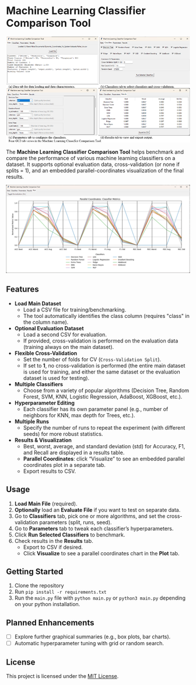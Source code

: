 # Machine Learning Classifier Comparison Tool

![image](image.png)

The **Machine Learning Classifier Comparison Tool** helps benchmark and compare the performance of various machine learning classifiers on a dataset. It supports optional evaluation data, cross-validation (or none if splits = 1), and an embedded parallel-coordinates visualization of the final results.

![results](results_plot.png)

## Features

- **Load Main Dataset**  
  - Load a CSV file for training/benchmarking.  
  - The tool automatically identifies the class column (requires "class" in the column name).
- **Optional Evaluation Dataset**  
  - Load a second CSV for evaluation.  
  - If provided, cross-validation is performed on the evaluation data (training always on the main dataset).
- **Flexible Cross-Validation**  
  - Set the number of folds for CV (`Cross-Validation Split`).  
  - If set to **1**, no cross-validation is performed (the entire main dataset is used for training, and either the same dataset or the evaluation dataset is used for testing).
- **Multiple Classifiers**  
  - Choose from a variety of popular algorithms (Decision Tree, Random Forest, SVM, KNN, Logistic Regression, AdaBoost, XGBoost, etc.).
- **Hyperparameter Editing**  
  - Each classifier has its own parameter panel (e.g., number of neighbors for KNN, max depth for Trees, etc.).
- **Multiple Runs**  
  - Specify the number of runs to repeat the experiment (with different seeds) for more robust statistics.
- **Results & Visualization**  
  - Best, worst, average, and standard deviation (std) for Accuracy, F1, and Recall are displayed in a results table.  
  - **Parallel Coordinates**: click “Visualize” to see an embedded parallel coordinates plot in a separate tab.  
  - Export results to CSV.
  
## Usage

1. **Load Main File** (required).  
2. **Optionally** load an **Evaluate File** if you want to test on separate data.  
3. Go to **Classifiers** tab, pick one or more algorithms, and set the cross-validation parameters (split, runs, seed).  
4. Go to **Parameters** tab to tweak each classifier’s hyperparameters.  
5. Click **Run Selected Classifiers** to benchmark.  
6. Check results in the **Results** tab.  
   - Export to CSV if desired.  
   - Click **Visualize** to see a parallel coordinates chart in the **Plot** tab.

## Getting Started

1. Clone the repository
2. Run `pip install -r requirements.txt`
3. Run the `main.py` file with `python main.py` or `python3 main.py` depending on your python installation.

## Planned Enhancements

- [ ] Explore further graphical summaries (e.g., box plots, bar charts).
- [ ] Automatic hyperparameter tuning with grid or random search.

## License

This project is licensed under the [MIT License](LICENSE).
